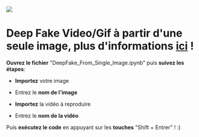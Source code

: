 <img src="https://imgur.com/QyYZJVD.gif">



# **Deep Fake Video/Gif** à partir d'**une seule image**, plus d'informations [ici](https://inside-machinelearning.com/) !


**Ouvrez le fichier** "DeepFake_From_Single_Image.ipynb" puis **suivez les étapes**:

- **Importez** votre image

- Entrez le **nom de l'image**

- **Importez** la vidéo à reproduire

- Entrez le **nom de la vidéo**


Puis **exécutez le code** en appuyant sur les **touches** "Shift + Entrer" ! :)


